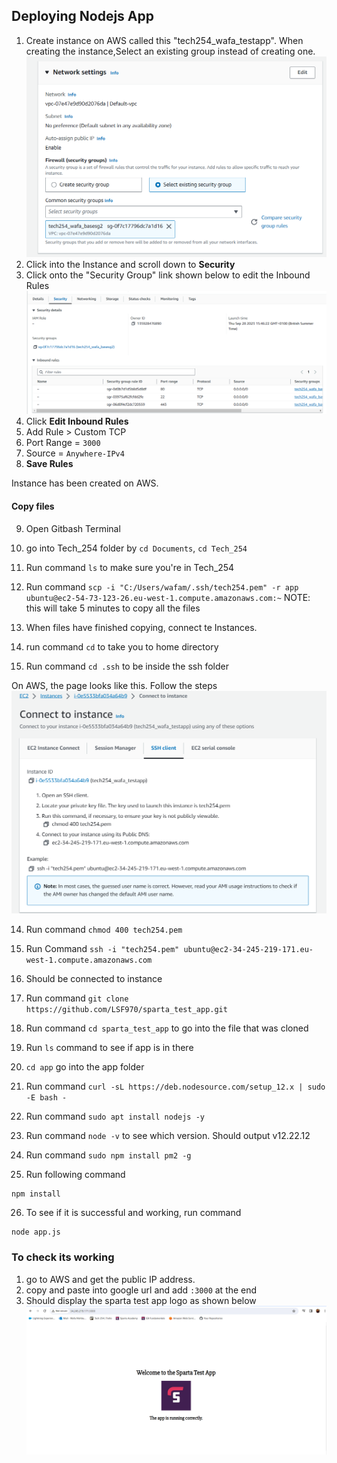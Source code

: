 ## Deploying Nodejs App

1. Create instance on AWS called this "tech254_wafa_testapp". When creating the instance,Select an existing group instead of creating one.
![](network_settings.png)
2. Click into the Instance and scroll down to **Security**
3. Click onto the "Security Group" link shown below to edit the Inbound Rules
![](security_group_link.png)
4. Click **Edit Inbound Rules**
5. Add Rule > Custom TCP 
6. Port Range = `3000`
7. Source = `Anywhere-IPv4`
8. **Save Rules**

Instance has been created on AWS.

#### Copy files 
9. Open Gitbash Terminal
10. go into Tech_254 folder by `cd Documents`, `cd Tech_254`
11. Run command `ls` to make sure you're in Tech_254
12. Run command `scp -i "C:/Users/wafam/.ssh/tech254.pem" -r app ubuntu@ec2-54-73-123-26.eu-west-1.compute.amazonaws.com:~`
NOTE: this will take 5 minutes to copy all the files 

13. When files have finished copying, connect te Instances.
14. run command `cd` to take you to home directory 
15. Run command `cd .ssh` to be inside the ssh folder

On AWS, the page looks like this. Follow the steps
![](connect_instance.png)

14. Run command `chmod 400 tech254.pem`
15. Run Command `ssh -i "tech254.pem" ubuntu@ec2-34-245-219-171.eu-west-1.compute.amazonaws.com`
16. Should be connected to instance

17. Run command `git clone https://github.com/LSF970/sparta_test_app.git`
18. Run command `cd sparta_test_app` to go into the file that was cloned
19. Run `ls` command to see if app is in there
20. `cd app` go into the app folder
21. Run command `curl -sL https://deb.nodesource.com/setup_12.x | sudo -E bash -`
22. Run command `sudo apt install nodejs -y`
23. Run command ```node -v``` to see which version. Should output v12.22.12
24. Run command `sudo npm install pm2 -g`
25. Run following command 
```
npm install
```
26. To see if it is successful and working, run command
```
node app.js
```
### To check its working
1. go to AWS and get the public IP address. 
2. copy and paste into google url and add `:3000` at the end
3. Should display the sparta test app logo as shown below
![](working_fine.png)